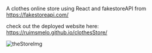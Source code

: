 A clothes online store using React and fakestoreAPI from https://fakestoreapi.com/

check out the deployed website here: https://ruimsmelo.github.io/clothesStore/

![theStoreImg](https://github.com/RuiMSMelo/clothesStore/assets/128095678/5496634f-fb56-4f58-a250-8b0432da0e18)
